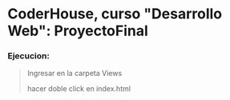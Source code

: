 # CoderHouse, curso "Desarrollo Web": ProyectoFinal

### Ejecucion: 

> Ingresar en la carpeta Views
> 
> hacer doble click en index.html
